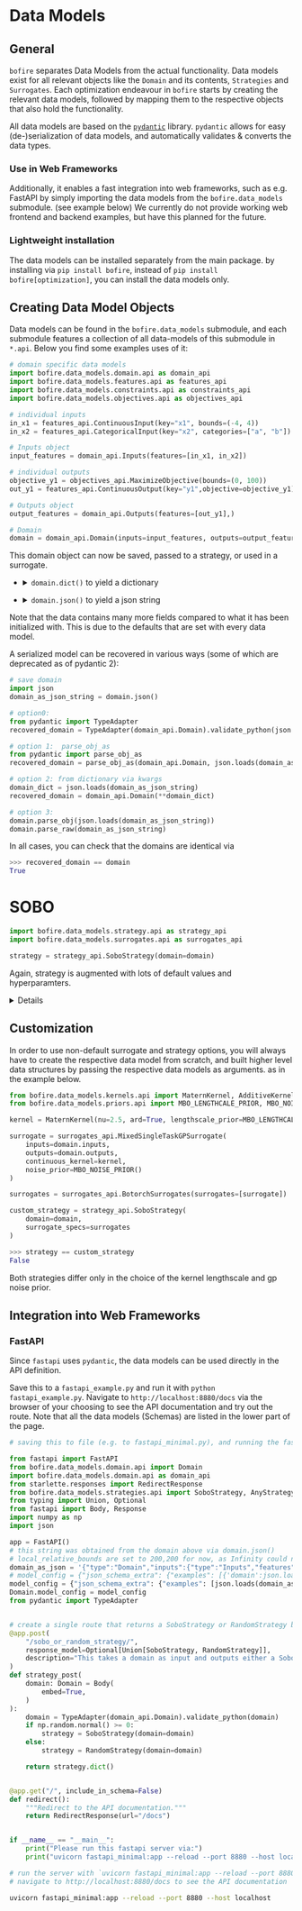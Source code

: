 # Data Models


## General

`bofire` separates Data Models from the actual functionality. Data models exist for all relevant objects like the `Domain` and its contents, `Strategies` and `Surrogates`. 
Each optimization endeavour in `bofire` starts by creating the relevant data models, followed by mapping them to the respective objects that also hold the functionality.

All data models are based on the [`pydantic`](https://docs.pydantic.dev/latest/) library. `pydantic` allows for easy (de-)serialization 
of data models, and automatically validates & converts the data types.

### Use in Web Frameworks

Additionally, it enables a fast integration into web frameworks, such as e.g. 
FastAPI by simply importing the data models from the `bofire.data_models`
submodule. (see example below)
We currently do not provide working web frontend and backend examples, but have this planned for the future. 


### Lightweight installation

The data models can be installed separately from the main package. by installing via `pip install bofire`, instead of  `pip install bofire[optimization]`, you can install the data models only. 


## Creating Data Model Objects

Data models can be found in the `bofire.data_models` submodule, and each submodule features a collection of all data-models of this submodule in `*.api`. Below you find some examples uses of it:

```python
# domain specific data models
import bofire.data_models.domain.api as domain_api
import bofire.data_models.features.api as features_api
import bofire.data_models.constraints.api as constraints_api
import bofire.data_models.objectives.api as objectives_api

# individual inputs
in_x1 = features_api.ContinuousInput(key="x1", bounds=(-4, 4))
in_x2 = features_api.CategoricalInput(key="x2", categories=["a", "b"])

# Inputs object
input_features = domain_api.Inputs(features=[in_x1, in_x2])

# individual outputs
objective_y1 = objectives_api.MaximizeObjective(bounds=(0, 100))
out_y1 = features_api.ContinuousOutput(key="y1",objective=objective_y1)

# Outputs object
output_features = domain_api.Outputs(features=[out_y1],)

# Domain
domain = domain_api.Domain(inputs=input_features, outputs=output_features)
```
This domain object can now be saved, passed to a strategy, or used in a surrogate. 

* <details>
  <summary><code>domain.dict()</code> to yield a dictionary</summary>
    <pre><code>
    # printout of domain.dict()
    { 'constraints': {'constraints': [], 'type': 'Constraints'},
        'inputs': { 'features': [ { 'bounds': (-4.0, 4.0),
                                    'key': 'x1',
                                    'local_relative_bounds': (inf, inf),
                                    'stepsize': None,
                                    'type': 'ContinuousInput',
                                    'unit': None},
                                { 'allowed': [True, True],
                                    'categories': ['a', 'b'],
                                    'key': 'x2',
                                    'type': 'CategoricalInput'}],
                    'type': 'Inputs'},
        'outputs': { 'features': [ { 'key': 'y1',
                                    'objective': { 'bounds': (0.0, 100.0),
                                                    'type': 'MaximizeObjective',
                                                    'w': 1},
                                    'type': 'ContinuousOutput',
                                    'unit': None}],
                    'type': 'Outputs'},
        'type': 'Domain'}
    </code></pre>
</details>

* <details>
  <summary><code>domain.json()</code> to yield a json string</summary>
    <pre><code>
    # printout of domain.json(); as domain.model_dump_json(indent=2)
    {
    "type": "Domain",
    "inputs": {
        "type": "Inputs",
        "features": [
        {
            "type": "ContinuousInput",
            "key": "x1",
            "unit": null,
            "bounds": [
            -4.0,
            4.0
            ],
            "local_relative_bounds": [
            Infinity,
            Infinity
            ],
            "stepsize": null
        },
        {
            "type": "CategoricalInput",
            "key": "x2",
            "categories": [
            "a",
            "b"
            ],
            "allowed": [
            true,
            true
            ]
        }
        ]
    },
    "outputs": {
        "type": "Outputs",
        "features": [
        {
            "type": "ContinuousOutput",
            "key": "y1",
            "unit": null,
            "objective": {
            "type": "MaximizeObjective",
            "w": 1.0,
            "bounds": [
                0.0,
                100.0
            ]
            }
        }
        ]
    },
    "constraints": {
        "type": "Constraints",
        "constraints": []
    }
    }
    </code></pre>
</details>

Note that the data contains many more fields compared to what it has been initialized with. This is due to the defaults that are set with every data model.

A serialized model can be recovered in various ways (some of which are deprecated as of pydantic 2):
```python
# save domain
import json
domain_as_json_string = domain.json()

# option0:
from pydantic import TypeAdapter
recovered_domain = TypeAdapter(domain_api.Domain).validate_python(json.loads(domain_as_json_string))

# option 1:  parse_obj_as
from pydantic import parse_obj_as
recovered_domain = parse_obj_as(domain_api.Domain, json.loads(domain_as_json_string))

# option 2: from dictionary via kwargs
domain_dict = json.loads(domain_as_json_string)
recovered_domain = domain_api.Domain(**domain_dict)

# option 3:
domain.parse_obj(json.loads(domain_as_json_string))
domain.parse_raw(domain_as_json_string)
```

In all cases,
you can check that the domains are identical via

```python 
>>> recovered_domain == domain
True
```



# SOBO 
```python 
import bofire.data_models.strategy.api as strategy_api
import bofire.data_models.surrogates.api as surrogates_api

strategy = strategy_api.SoboStrategy(domain=domain)
```
Again, strategy is augmented with lots of default values and hyperparamters. 

<details> strategy.dict() 
    <pre><code>
{
  "type": "SoboStrategy",
  "domain": {
    "type": "Domain",
    "inputs": {
      "type": "Inputs",
      "features": [
        {
          "type": "ContinuousInput",
          "key": "x1",
          "unit": null,
          "bounds": [
            -4.0,
            4.0
          ],
          "local_relative_bounds": [
            Infinity,
            Infinity
          ],
          "stepsize": null
        },
        {
          "type": "CategoricalInput",
          "key": "x2",
          "categories": [
            "a",
            "b"
          ],
          "allowed": [
            true,
            true
          ]
        }
      ]
    },
    "outputs": {
      "type": "Outputs",
      "features": [
        {
          "type": "ContinuousOutput",
          "key": "y1",
          "unit": null,
          "objective": {
            "type": "MaximizeObjective",
            "w": 1.0,
            "bounds": [
              0.0,
              100.0
            ]
          }
        }
      ]
    },
    "constraints": {
      "type": "Constraints",
      "constraints": []
    }
  },
  "seed": null,
  "num_sobol_samples": 512,
  "num_restarts": 8,
  "num_raw_samples": 1024,
  "descriptor_method": "EXHAUSTIVE",
  "categorical_method": "EXHAUSTIVE",
  "discrete_method": "EXHAUSTIVE",
  "surrogate_specs": {
    "surrogates": [
      {
        "hyperconfig": {
          "type": "MixedSingleTaskGPHyperconfig",
          "hyperstrategy": "FactorialStrategy",
          "inputs": {
            "type": "Inputs",
            "features": [
              {
                "type": "CategoricalInput",
                "key": "continuous_kernel",
                "categories": [
                  "rbf",
                  "matern_1.5",
                  "matern_2.5"
                ],
                "allowed": [
                  true,
                  true,
                  true
                ]
              },
              {
                "type": "CategoricalInput",
                "key": "prior",
                "categories": [
                  "mbo",
                  "botorch"
                ],
                "allowed": [
                  true,
                  true
                ]
              },
              {
                "type": "CategoricalInput",
                "key": "ard",
                "categories": [
                  "True",
                  "False"
                ],
                "allowed": [
                  true,
                  true
                ]
              }
            ]
          },
          "n_iterations": null,
          "target_metric": "MAE"
        },
        "aggregations": null,
        "type": "MixedSingleTaskGPSurrogate",
        "inputs": {
          "type": "Inputs",
          "features": [
            {
              "type": "ContinuousInput",
              "key": "x1",
              "unit": null,
              "bounds": [
                -4.0,
                4.0
              ],
              "local_relative_bounds": [
                Infinity,
                Infinity
              ],
              "stepsize": null
            },
            {
              "type": "CategoricalInput",
              "key": "x2",
              "categories": [
                "a",
                "b"
              ],
              "allowed": [
                true,
                true
              ]
            }
          ]
        },
        "outputs": {
          "type": "Outputs",
          "features": [
            {
              "type": "ContinuousOutput",
              "key": "y1",
              "unit": null,
              "objective": {
                "type": "MaximizeObjective",
                "w": 1.0,
                "bounds": [
                  0.0,
                  100.0
                ]
              }
            }
          ]
        },
        "input_preprocessing_specs": {
          "x2": "ONE_HOT"
        },
        "dump": null,
        "scaler": "NORMALIZE",
        "output_scaler": "STANDARDIZE",
        "continuous_kernel": {
          "type": "MaternKernel",
          "ard": true,
          "nu": 2.5,
          "lengthscale_prior": {
            "type": "GammaPrior",
            "concentration": 3.0,
            "rate": 6.0
          }
        },
        "categorical_kernel": {
          "type": "HammondDistanceKernel",
          "ard": true
        },
        "noise_prior": {
          "type": "GammaPrior",
          "concentration": 1.1,
          "rate": 0.05
        }
      }
    ]
  },
  "outlier_detection_specs": null,
  "min_experiments_before_outlier_check": 1,
  "frequency_check": 1,
  "frequency_hyperopt": 0,
  "folds": 5,
  "local_search_config": null,
  "acquisition_function": {
    "type": "qLogNEI",
    "prune_baseline": true
  }
}
    </code></pre>
</details>

## Customization

In order to use non-default surrogate and strategy options, you will always have to create the respective data model from scratch, and built higher level data structures by passing the respective data models as arguments. as in the example below.

```python
from bofire.data_models.kernels.api import MaternKernel, AdditiveKernel
from bofire.data_models.priors.api import MBO_LENGTHCALE_PRIOR, MBO_NOISE_PRIOR

kernel = MaternKernel(nu=2.5, ard=True, lengthscale_prior=MBO_LENGTHCALE_PRIOR())

surrogate = surrogates_api.MixedSingleTaskGPSurrogate(
    inputs=domain.inputs,
    outputs=domain.outputs,
    continuous_kernel=kernel,
    noise_prior=MBO_NOISE_PRIOR()
)

surrogates = surrogates_api.BotorchSurrogates(surrogates=[surrogate])

custom_strategy = strategy_api.SoboStrategy(
    domain=domain,
    surrogate_specs=surrogates
)

>>> strategy == custom_strategy
False
``` 
Both strategies differ only in the choice of the kernel lengthscale and gp noise prior. 

 



## Integration into Web Frameworks

### FastAPI

Since `fastapi` uses `pydantic`, the data models can be used directly in the API definition. 

Save this to a `fastapi_example.py` and run it with `python fastapi_example.py`. Navigate to `http://localhost:8880/docs` via the browser of your choosing to see the API documentation and try out the route. Note that all the data models (Schemas) are listed in the lower part of the page.

```python
# saving this to file (e.g. to fastapi_minimal.py), and running the fastapi server will yield a working api endpoint with openapi documentation, which is very useful for browsing through!

from fastapi import FastAPI
from bofire.data_models.domain.api import Domain
import bofire.data_models.domain.api as domain_api
from starlette.responses import RedirectResponse
from bofire.data_models.strategies.api import SoboStrategy, AnyStrategy, RandomStrategy
from typing import Union, Optional
from fastapi import Body, Response
import numpy as np
import json

app = FastAPI()
# this string was obtained from the domain above via domain.json()
# local_relative_bounds are set to 200,200 for now, as Infinity could not be parsed properly, and NOne also does not work for now. We'll fix this in the near future!
domain_as_json = '{"type":"Domain","inputs":{"type":"Inputs","features":[{"type":"ContinuousInput","key":"x1","unit":null,"bounds":[-4.0,4.0],"local_relative_bounds":[200,200],"stepsize":null},{"type":"CategoricalInput","key":"x2","categories":["a","b"],"allowed":[true,true]}]},"outputs":{"type":"Outputs","features":[{"type":"ContinuousOutput","key":"y1","unit":null,"objective":{"type":"MaximizeObjective","w":1.0,"bounds":[0.0,100.0]}}]},"constraints":{"type":"Constraints","constraints":[]}}'
# model_config = {"json_schema_extra": {"examples": [{'domain':json.loads(domain_as_json)}]}}
model_config = {"json_schema_extra": {"examples": [json.loads(domain_as_json)]}}
Domain.model_config = model_config
from pydantic import TypeAdapter


# create a single route that returns a SoboStrategy or RandomStrategy based on a coin flip
@app.post(
    "/sobo_or_random_strategy/",
    response_model=Optional[Union[SoboStrategy, RandomStrategy]],
    description="This takes a domain as input and outputs either a SoboStrategy or a RandomStrategy, based on a coin flip. It's meant mainly for didactic purposes. Note also the data models in the 'Schemas' section of the API documentation.",
)
def strategy_post(
    domain: Domain = Body(
        embed=True,
    )
):
    domain = TypeAdapter(domain_api.Domain).validate_python(domain)
    if np.random.normal() >= 0:
        strategy = SoboStrategy(domain=domain)
    else:
        strategy = RandomStrategy(domain=domain)

    return strategy.dict()


@app.get("/", include_in_schema=False)
def redirect():
    """Redirect to the API documentation."""
    return RedirectResponse(url="/docs")


if __name__ == "__main__":
    print("Please run this fastapi server via:")
    print("uvicorn fastapi_minimal:app --reload --port 8880 --host localhost")

# run the server with `uvicorn fastapi_minimal:app --reload --port 8880 --host localhost`
# navigate to http://localhost:8880/docs to see the API documentation

```

```bash
uvicorn fastapi_minimal:app --reload --port 8880 --host localhost
```